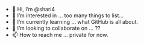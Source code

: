 - 👋 Hi, I’m @shari4
- 👀 I’m interested in ... too many things to list...
- 🌱 I’m currently learning ... what GitHub is all about.
- 💞️ I’m looking to collaborate on ... ??
- 📫 How to reach me ... private for now.

<!---
shari4/shari4 is a ✨ special ✨ repository because its `README.md` (this file) appears on your GitHub profile.
You can click the Preview link to take a look at your changes.
--->
